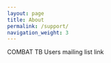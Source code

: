```yaml
---
layout: page
title: About
permalink: /support/
navigation_weight: 3
---
```


COMBAT TB Users mailing list link
